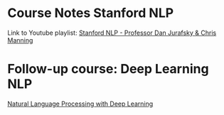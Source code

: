# Course Notes Stanford NLP

Link to Youtube playlist: <a href="https://www.youtube.com/watch?v=nfoudtpBV68&list=PL4LJlvG_SDpxQAwZYtwfXcQr7kGnl9W93"> Stanford NLP - Professor Dan Jurafsky & Chris Manning </a>



# Follow-up course: Deep Learning NLP

<a href="https://www.youtube.com/watch?v=OQQ-W_63UgQ&list=PL3FW7Lu3i5Jsnh1rnUwq_TcylNr7EkRe6"> Natural Language Processing with Deep Learning </a>

